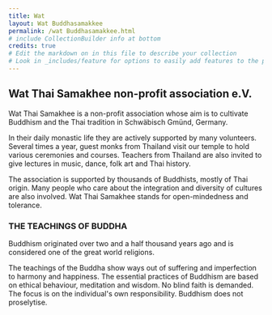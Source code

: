```yaml
---
title: Wat 
layout: Wat Buddhasamakkee
permalink: /wat Buddhasamakkee.html
# include CollectionBuilder info at bottom
credits: true
# Edit the markdown on in this file to describe your collection
# Look in _includes/feature for options to easily add features to the page
---
```

## Wat Thai Samakhee non-profit association e.V.
Wat Thai Samakhee is a non-profit association whose aim is to cultivate Buddhism and the Thai tradition in Schwäbisch Gmünd, Germany.

In their daily monastic life they are actively supported by many volunteers. Several times a year, guest monks from Thailand visit our temple to hold various ceremonies and courses. Teachers from Thailand are also invited to give lectures in music, dance, folk art and Thai history.

The association is supported by thousands of Buddhists, mostly of Thai origin. Many people who care about the integration and diversity of cultures are also involved. Wat Thai Samakhee stands for open-mindedness and tolerance.

### THE TEACHINGS OF BUDDHA
Buddhism originated over two and a half thousand years ago and is considered one of the great world religions.

The teachings of the Buddha show ways out of suffering and imperfection to harmony and happiness. The essential practices of Buddhism are based on ethical behaviour, meditation and wisdom. No blind faith is demanded. The focus is on the individual's own responsibility. Buddhism does not proselytise.

